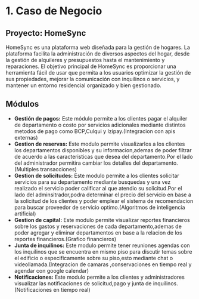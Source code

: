 # 1. Caso de Negocio

## Proyecto: HomeSync

HomeSync es una plataforma web diseñada para la gestión de hogares. La plataforma facilita la administración de diversos aspectos del hogar, desde la gestión de alquileres y presupuestos hasta el mantenimiento y reparaciones. El objetivo principal de HomeSync es proporcionar una herramienta fácil de usar que permita a los usuarios optimizar la gestión de sus propiedades, mejorar la comunicación con inquilinos o servicios, y mantener un entorno residencial organizado y bien gestionado.

## Módulos

- **Gestión de pagos:** Este módulo permite a los clientes pagar el alquiler de departamento o costo por servicios adicionales mediante distintos metodos de pago como BCP,Culqui y Izipay.(Integracion con apis externas)
- **Gestion de reservas:** Este modulo permite visualizarlos a los clientes los departamentos disponibles y su informacion,ademas de poder filtrar de acuerdo a las caracteristicas que desea del departamento.Por el lado del administrador permitira cambiar los detalles del departamento.(Multiples transacciones)
- **Gestion de solicitudes:** Este modulo permite a los clientes solicitar servicios para su departamento mediante busquedas y una vez realizado el servicio poder calificar al que atendio su solicitud.Por el lado del adminsitrador,podra determinar el precio del servicio en base a la solicitud de los clientes y poder emplear el sistema de recomendacion para buscar proveedor de servicio optimo.(Algoritmos de inteligencia artificial)
- **Gestion de capital:** Este modulo permite visualizar reportes financieros sobre los gastos y reservaciones de cada departamento,ademas de poder agregar y eliminar departamentos en base a la relacion de los reportes financieros.(Grafico financieros)
- **Junta de inquilinos:** Este modulo permite tener reuniones agendas con los inquilinos que se encuentra en mismo piso para discutir temas sobre el edificio o especificamente sobre su piso,esto mediante chat o videollamada.(Integracion de camaras ,conservaciones en tiempo real y agendar con google calendar)
- **Notificaciones:** Este modulo permite a los clientes y administradores visualizar las notificaciones de solicitud,pago y junta de inquilinos.(Notificaciones en tiempo real)
